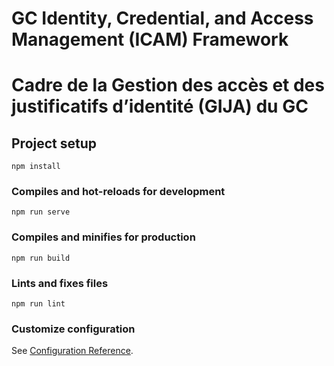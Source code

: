 # GC Identity, Credential, and Access Management (ICAM) Framework

# Cadre de la Gestion des accès et des justificatifs d’identité (GIJA) du GC

## Project setup

```
npm install
```

### Compiles and hot-reloads for development

```
npm run serve
```

### Compiles and minifies for production

```
npm run build
```

### Lints and fixes files

```
npm run lint
```

### Customize configuration

See [Configuration Reference](https://cli.vuejs.org/config/).
